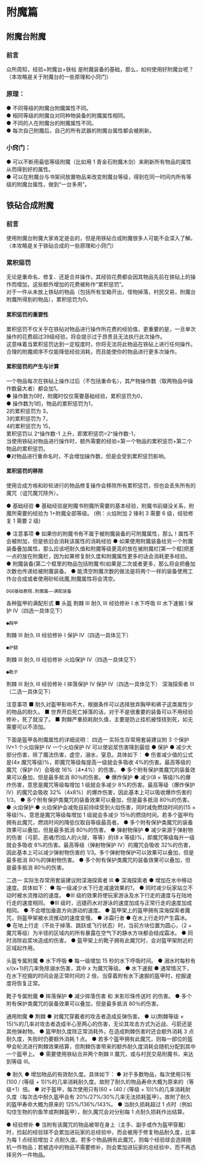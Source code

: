 <!-- community/creation/1002 -->

# 附魔篇
## 附魔台附魔

### 前言
众所周知，经验+附魔台+铁帖 是附魔装备的基础，那么，如何使用好附魔台呢？</br>
（本攻略是关于附魔台的一些原理和小窍门）

### 原理：
● 不同等级的附魔台附魔属性不同。</br>
● 相同等级的附魔台对同种物装备的附魔属性相同。</br>
● 不同的人在附魔台的附魔属性不同。</br>
● 每次自己附魔后，自己的所有武器的附魔台属性都会被刷新。</br>

### 小窍门：
● 可以不断用最低等级附魔（比如用 1 青金石附魔木剑）来刷新所有物品的属性从而得到好的属性。</br>
● 可以在附魔台与书架间放置物品来改变附魔台等级，得到在同一时间内所有等级的附魔台属性，做到“一台多用”。

## 铁砧合成附魔

### 前言
使用附魔台附魔大家肯定是会的，但是用铁砧合成附魔很多人可能不会深入了解。</br>
（本攻略是关于铁砧合成的一些原理和小窍门）

### 累积惩罚
无论是重命名、修复、还是合并操作，其经验花费都会因其物品先前在铁砧上的操作而增加，这些额外增加的花费被称作“累积惩罚”。</br>
对于一件从未放上铁砧的物品（包括所有宝箱开出，怪物掉落，村民交易，附魔台附魔所得到的物品），累积惩罚为0。

#### 累积惩罚的重要性
累积惩罚不仅关乎在铁砧对物品进行操作所花费的经验值，更重要的是，一旦单次操作的花费超过39级经验，将会提示过于昂贵且无法执行此次操作。</br>
这意味着当累积惩罚达到一定程度时，你将无法将此物品在铁砧上进行任何操作。</br>
合理的附魔顺序不仅能降低经验消耗，而且能使你的物品进行更多次操作。

#### 累积惩罚的产生与计算
一个物品每次在铁砧上操作过后（不包括重命名），其产物操作数（取两物品中操作数最大者）都会加1。</br>
● 操作数为0时，附魔时仅仅需要基础经验，累积惩罚为0，</br>
● 操作数为1的，物品的累积惩罚为1，</br>
2的累积惩罚为 3，</br>
3的累积惩罚为 7，</br>
4的累积惩罚为 15，</br>
累积惩罚以 2^操作数-1 上升，即累积惩罚=2^操作数-1，</br>
当使用铁砧对物品进行操作时，额外需要的经验=第一个物品的累积惩罚+第二个物品的累积惩罚。</br>
●对物品进行重命名时，不会增加操作数，但是会受到累积惩罚影响。

#### 累积惩罚的移除
使用合成方格和砂轮进行的物品修复操作会移除所有累积惩罚，但也会丢失所有的魔咒（诅咒魔咒除外）。

● 基础经验
● 基础经验是附魔书附魔所需要的基本经验，附魔书前缀没关系，附魔所需要的经验为 1+附魔全部等级。
(例：火焰附加 2 锋利 3 需要 6 级，经验修复 1 需要 2 级)

● 注意事项
● 如果你的附魔书有不属于被附魔装备的可附魔属性，那么！属性不会被附加，但是依旧会消耗该属性的消耗经验
● 如果使用附魔装备给另一个附魔装备叠加属性，那么应该吧耐久值和附魔等级更高的放在被附魔栏[第一个框]把差一点的放在附魔栏，因为如果修复耐久度和附魔属性更多的话会消耗更多经验。
● 附魔装备(第二个框里的物品包括附魔书)如果是二次或者更多，那么将会把叠加次数也传递给被附魔装备。
● 能清空附魔次数的做法是将两个一样的装备使用工作台合成或者使用砂轮祛魔,附魔属性将会清空。

    DGO基础教程.附魔篇——满配装备

各种盔甲的满配形式
■ 头盔
荆棘 III
耐久 III
经验修补 I
水下呼吸 III
水下速掘 I
保护 IV（四选一具体见下）

    ●胸甲

荆棘 III
耐久 III
经验修补 Ⅰ
保护 IV（四选一具体见下）

    ●护腿

荆棘 III
耐久 III
经验修补
火焰保护 IV（四选一具体见下）

    ●靴子

荆棘 III
耐久 III
经验修补 I
摔落保护 IV
保护 IV（四选一具体见下）
深海探索者 III（二选一具体见下）

注意事项
■ 耐久对盔甲影响不大，根据条件可以选择放弃胸甲和裤子这类属性少的物品的耐久。
■ 世界开启死亡掉落的话，对于不是很重要的装备可以不用经验修补，死了就没了。
■ 荆棘严重损耗耐久值，主要是防止挂机被怪挠到死，如无需要可以不添加。

下面是盔甲各附魔属性的详细说明：
四选一
实际生存常用套装建议附 3 个保护 Ⅳ+1 个火焰保护 Ⅳ
一个火焰保护 Ⅳ 可以使岩浆伤害降到最低
● 保护
● 减少大部分伤害，除了魔法伤害，虚空，溺水，窒息。具体如下：
● 伤害减少值的公式是(4x 魔咒等级)%，即魔咒等级每提高一级就会多吸收 4%的伤害。最高等级的魔咒（保护 IV）会吸收 16%（4\*4%）的伤害。
● 多个附有保护类魔咒的装备效果可以叠加，但是最多抵消 80％的伤害。
● 爆炸保护
● 减少(8 × 等级)%的爆炸伤害，意思是魔咒等级每增加 1 级就会多减少 8%的伤害。最高等级（爆炸保护 IV）的魔咒会吸收 32%（4x8%）的爆炸伤害，因此基本上可以吸收爆炸伤害的 1/3。
● 多个附有保护类魔咒的装备效果可以叠加，但是最多抵消 80％的伤害。
● 火焰保护
● 火焰保护会减免目前持续受到火焰伤害，同时减免燃烧时间的(15 × 等级)%，意思是魔咒等级每增加 1 级就会多减少 15％的燃烧时间。若多个盔甲均拥有此魔咒，燃烧时间的降低仅取自等级最高者。
● 多个附有保护类魔咒的装备效果可以叠加，但是最多抵消 80％的伤害。
● 弹射物保护
● 减少来源于弹射物的伤害（弓箭、恶魂/烈焰人的火球，等等）的(8 x 等级)%，即魔咒等级每升一级就会多吸收 8%的伤害。最高等级（弹射物保护 IV）的魔咒会吸收 32%的伤害，因此基本上可以减少弹射物伤害的 1/3。多个弹射物保护可以效果可以叠加，但是最多抵消 80％的弹射物伤害。
● 多个附有保护类魔咒的装备效果可以叠加，但是最多抵消 80％的伤害。

二选一
实际生存常用套装建议附深海探索者 Ⅲ
● 深海探索者
● 增加在水中移动速度。具体如下：
● 每一级减少水下行走减速效果的?。
● 同时减少玩家站立不动时被水流推动的速度。
●III 级的效果将使玩家游泳及水下行走的速度与在陆地行走的速度相同。
●III 级时，迅捷药水对游泳的速度加成与正常行走的速度加成相同。
● 不会增加垂直方向游动的速度。
● 盔甲架上的盔甲拥有深海探索者魔咒，则盔甲架被水流推动的速度变慢。
● 冰霜行者
● 在水上行走时产生霜冰。
● 在地上行走（不处于掉落、跳跃或飞行状态）时，当前方块位置为圆心，（2 + 魔咒等级）为半径的区域内的所有暴露在空气下的静水方块都会结成霜冰。
● 同时消除岩浆块造成的伤害。
● 盔甲架上的靴子拥有此魔咒时，会对盔甲架附近的区域起作用。

头盔专属附魔
● 水下呼吸
● 每一级增加 15 秒的水下呼吸时间。
● 溺水时每秒有 x/(x+1)的几率免除溺水伤害，其中 x 为魔咒等级。
● 水下速掘
● 通常情况下，在水下挖掘的时间会是正常时间的 2 倍，当穿着附有水下速掘的盔甲时，挖掘速度将恢复正常。

靴子专属附魔
● 摔落保护
● 减少摔落伤害 和 末影珍珠传送时 的伤害。
● 多个附有保护类魔咒的装备效果可以叠加，但是最多抵消 80％的伤害。

通用附魔
● 荆棘
● 对魔咒穿戴者的攻击者造成反弹伤害。
● 以(荆棘等级 × 15)%的几率对攻击者造成半心至两心的伤害，无论其攻击方式为近战、弓箭还是其他弹射物。
● 盔甲耐久度除正常消耗外，在造成荆棘伤害时还会额外消耗 3 点耐久度，失败时仍要额外消耗 1 点。
● 若多个盔甲拥有此魔咒，则每一部位的盔甲会轮流进行荆棘效果结算，但荆棘伤害带来的额外耐久度消耗会随机分配到其中一个盔甲上。
● 需要使用铁砧合并两个荆棘 II 魔咒，或与村民交易附魔书，来达到等级 III。

● 耐久
● 增加物品的有效耐久度。具体如下：
● 对于多数物品，每次使用只有(100 / (等级 + 1))%的几率消耗耐久度。故附了耐久的物品寿命大概为原来的（等级+1）倍。
● 对于盔甲，每次使用只有(60 + (40 / (等级 + 1)))%的几率消耗耐久度（每次击中耐久盔甲会有 20%/27%/30%几率无法损耗盔甲）。故附了耐久的盔甲寿命大概为原来的 125%/136%/143%。
● 当耐久损耗超过 1 点时（例如勾住生物的钓鱼竿或荆棘盔甲），耐久魔咒会对分别每 1 点耐久损耗作出结算。

● 经验修补
● 当附有该魔咒的物品被带在身上（主手、副手或作为盔甲穿戴）时，捡起的经验球不会累加进玩家的总经验中，而会被用于修复物品耐久度，比率为每 1 点经验增加 2 点耐久度。若多个物品拥有此魔咒，则每个经验球会选择随机一件物品；若被选中的物品不需要修补，则会累加进玩家的总经验中，而不再选择另外一件物品。
